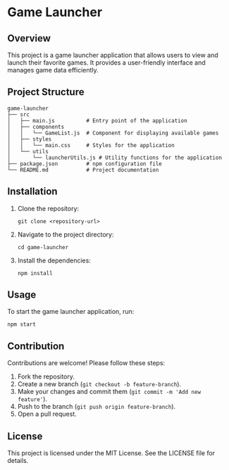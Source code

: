 # Game Launcher

## Overview
This project is a game launcher application that allows users to view and launch their favorite games. It provides a user-friendly interface and manages game data efficiently.

## Project Structure
```
game-launcher
├── src
│   ├── main.js          # Entry point of the application
│   ├── components
│   │   └── GameList.js  # Component for displaying available games
│   ├── styles
│   │   └── main.css     # Styles for the application
│   └── utils
│       └── launcherUtils.js # Utility functions for the application
├── package.json         # npm configuration file
└── README.md            # Project documentation
```

## Installation
1. Clone the repository:
   ```
   git clone <repository-url>
   ```
2. Navigate to the project directory:
   ```
   cd game-launcher
   ```
3. Install the dependencies:
   ```
   npm install
   ```

## Usage
To start the game launcher application, run:
```
npm start
```

## Contribution
Contributions are welcome! Please follow these steps:
1. Fork the repository.
2. Create a new branch (`git checkout -b feature-branch`).
3. Make your changes and commit them (`git commit -m 'Add new feature'`).
4. Push to the branch (`git push origin feature-branch`).
5. Open a pull request.

## License
This project is licensed under the MIT License. See the LICENSE file for details.